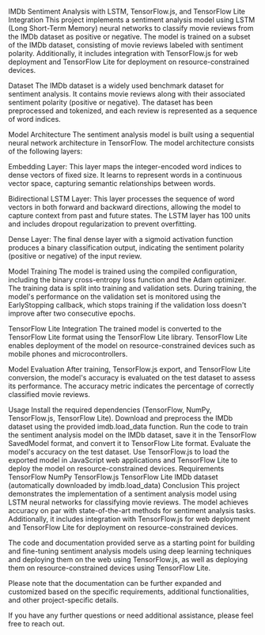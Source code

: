IMDb Sentiment Analysis with LSTM, TensorFlow.js, and TensorFlow Lite Integration
This project implements a sentiment analysis model using LSTM (Long Short-Term Memory) neural networks to classify movie reviews from the IMDb dataset as positive or negative. The model is trained on a subset of the IMDb dataset, consisting of movie reviews labeled with sentiment polarity. Additionally, it includes integration with TensorFlow.js for web deployment and TensorFlow Lite for deployment on resource-constrained devices.

Dataset
The IMDb dataset is a widely used benchmark dataset for sentiment analysis. It contains movie reviews along with their associated sentiment polarity (positive or negative). The dataset has been preprocessed and tokenized, and each review is represented as a sequence of word indices.

Model Architecture
The sentiment analysis model is built using a sequential neural network architecture in TensorFlow. The model architecture consists of the following layers:

Embedding Layer: This layer maps the integer-encoded word indices to dense vectors of fixed size. It learns to represent words in a continuous vector space, capturing semantic relationships between words.

Bidirectional LSTM Layer: This layer processes the sequence of word vectors in both forward and backward directions, allowing the model to capture context from past and future states. The LSTM layer has 100 units and includes dropout regularization to prevent overfitting.

Dense Layer: The final dense layer with a sigmoid activation function produces a binary classification output, indicating the sentiment polarity (positive or negative) of the input review.

Model Training
The model is trained using the compiled configuration, including the binary cross-entropy loss function and the Adam optimizer. The training data is split into training and validation sets. During training, the model's performance on the validation set is monitored using the EarlyStopping callback, which stops training if the validation loss doesn't improve after two consecutive epochs.

TensorFlow Lite Integration
The trained model is converted to the TensorFlow Lite format using the TensorFlow Lite library. TensorFlow Lite enables deployment of the model on resource-constrained devices such as mobile phones and microcontrollers.

Model Evaluation
After training, TensorFlow.js export, and TensorFlow Lite conversion, the model's accuracy is evaluated on the test dataset to assess its performance. The accuracy metric indicates the percentage of correctly classified movie reviews.

Usage
Install the required dependencies (TensorFlow, NumPy, TensorFlow.js, TensorFlow Lite).
Download and preprocess the IMDb dataset using the provided imdb.load_data function.
Run the code to train the sentiment analysis model on the IMDb dataset, save it in the TensorFlow SavedModel format, and convert it to TensorFlow Lite format.
Evaluate the model's accuracy on the test dataset.
Use TensorFlow.js to load the exported model in JavaScript web applications and TensorFlow Lite to deploy the model on resource-constrained devices.
Requirements
TensorFlow
NumPy
TensorFlow.js
TensorFlow Lite
IMDb dataset (automatically downloaded by imdb.load_data)
Conclusion
This project demonstrates the implementation of a sentiment analysis model using LSTM neural networks for classifying movie reviews. The model achieves accuracy on par with state-of-the-art methods for sentiment analysis tasks. Additionally, it includes integration with TensorFlow.js for web deployment and TensorFlow Lite for deployment on resource-constrained devices.

The code and documentation provided serve as a starting point for building and fine-tuning sentiment analysis models using deep learning techniques and deploying them on the web using TensorFlow.js, as well as deploying them on resource-constrained devices using TensorFlow Lite.

Please note that the documentation can be further expanded and customized based on the specific requirements, additional functionalities, and other project-specific details.

If you have any further questions or need additional assistance, please feel free to reach out.